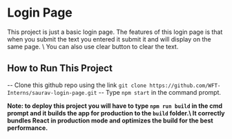 # **Login Page**

This project is just a basic login page. The features of this login page is that when you submit the text you entered it submit it and will display on the same page. \ You can also use clear button to clear the text.

## **How to Run This Project**

-- Clone this github repo using the link `git clone https://github.com/WFT-Interns/saurav-login-page.git`
-- Type `npm start` in the command prompt.

**Note: to deploy this project you will have to type `npm run build` in the cmd prompt and it builds the app for production to the `build` folder.\ It correctly bundles React in production mode and optimizes the build for the best performance.**
